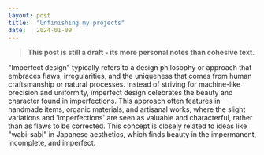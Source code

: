 ```yaml
---
layout: post
title:  "Unfinishing my projects"
date:   2024-01-09
---
```


> **This post is still a draft - its more personal notes than cohesive text.**

"Imperfect design" typically refers to a design philosophy or approach that embraces flaws, irregularities, and the uniqueness that comes from human craftsmanship or natural processes. Instead of striving for machine-like precision and uniformity, imperfect design celebrates the beauty and character found in imperfections. This approach often features in handmade items, organic materials, and artisanal works, where the slight variations and 'imperfections' are seen as valuable and characterful, rather than as flaws to be corrected. This concept is closely related to ideas like "wabi-sabi" in Japanese aesthetics, which finds beauty in the impermanent, incomplete, and imperfect.


